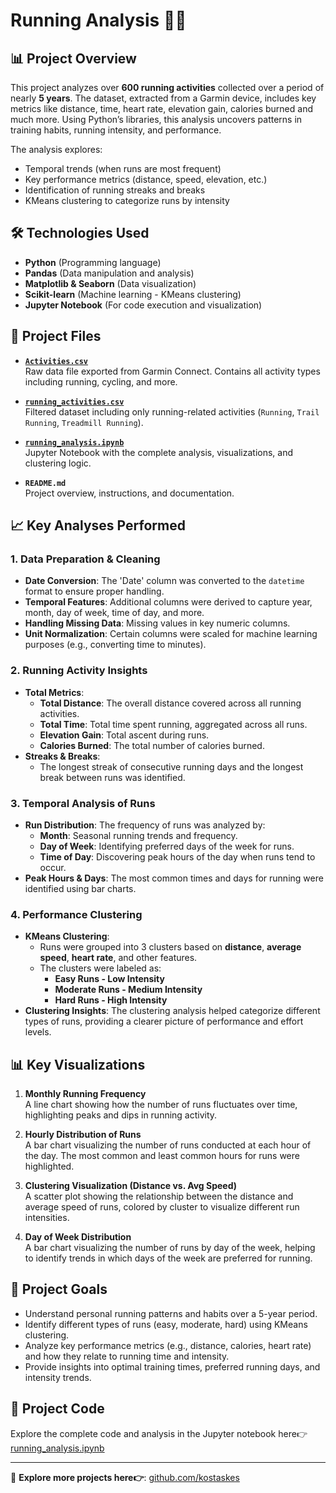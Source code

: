 #  Running Analysis 🏃‍♂️

## 📊 Project Overview
This project analyzes over **600 running activities** collected over a period of nearly **5 years**. The dataset, extracted from a Garmin device, includes key metrics like distance, time, heart rate, elevation gain, calories burned and much more. Using Python’s libraries, this analysis uncovers patterns in training habits, running intensity, and performance.

The analysis explores:
- Temporal trends (when runs are most frequent)
- Key performance metrics (distance, speed, elevation, etc.)
- Identification of running streaks and breaks
- KMeans clustering to categorize runs by intensity

## 🛠️ Technologies Used
- **Python** (Programming language)
- **Pandas** (Data manipulation and analysis)
- **Matplotlib & Seaborn** (Data visualization)
- **Scikit-learn** (Machine learning - KMeans clustering)
- **Jupyter Notebook** (For code execution and visualization)

## 📂 Project Files

- **[`Activities.csv`](https://github.com/kostaskes/my-garmin-runs/blob/main/Activities.csv)**  
  Raw data file exported from Garmin Connect. Contains all activity types including running, cycling, and more.

- **[`running_activities.csv`](https://github.com/kostaskes/my-garmin-runs/blob/main/running_activities.csv)**  
  Filtered dataset including only running-related activities (`Running`, `Trail Running`, `Treadmill Running`).

- **[`running_analysis.ipynb`](https://github.com/kostaskes/my-garmin-runs/blob/main/running_analysis.ipynb)**  
  Jupyter Notebook with the complete analysis, visualizations, and clustering logic.

- **`README.md`**  
  Project overview, instructions, and documentation.


## 📈 Key Analyses Performed

### 1. Data Preparation & Cleaning
- **Date Conversion**: The 'Date' column was converted to the `datetime` format to ensure proper handling.
- **Temporal Features**: Additional columns were derived to capture year, month, day of week, time of day, and more.
- **Handling Missing Data**: Missing values in key numeric columns.
- **Unit Normalization**: Certain columns were scaled for machine learning purposes (e.g., converting time to minutes).

### 2. Running Activity Insights
- **Total Metrics**:
  - **Total Distance**: The overall distance covered across all running activities.
  - **Total Time**: Total time spent running, aggregated across all runs.
  - **Elevation Gain**: Total ascent during runs.
  - **Calories Burned**: The total number of calories burned.
- **Streaks & Breaks**:
  - The longest streak of consecutive running days and the longest break between runs was identified.

### 3. Temporal Analysis of Runs
- **Run Distribution**: The frequency of runs was analyzed by:
  - **Month**: Seasonal running trends and frequency.
  - **Day of Week**: Identifying preferred days of the week for runs.
  - **Time of Day**: Discovering peak hours of the day when runs tend to occur.
- **Peak Hours & Days**: The most common times and days for running were identified using bar charts.

### 4. Performance Clustering
- **KMeans Clustering**: 
  - Runs were grouped into 3 clusters based on **distance**, **average speed**, **heart rate**, and other features.
  - The clusters were labeled as:
    - **Easy Runs - Low Intensity**
    - **Moderate Runs - Medium Intensity**
    - **Hard Runs - High Intensity**
- **Clustering Insights**: The clustering analysis helped categorize different types of runs, providing a clearer picture of performance and effort levels.

## 📊 Key Visualizations

1. **Monthly Running Frequency**  
   A line chart showing how the number of runs fluctuates over time, highlighting peaks and dips in running activity.

2. **Hourly Distribution of Runs**  
   A bar chart visualizing the number of runs conducted at each hour of the day. The most common and least common hours for runs were highlighted.

3. **Clustering Visualization (Distance vs. Avg Speed)**  
   A scatter plot showing the relationship between the distance and average speed of runs, colored by cluster to visualize different run intensities.

4. **Day of Week Distribution**  
   A bar chart visualizing the number of runs by day of the week, helping to identify trends in which days of the week are preferred for running.

## 🎯 Project Goals
- Understand personal running patterns and habits over a 5-year period.
- Identify different types of runs (easy, moderate, hard) using KMeans clustering.
- Analyze key performance metrics (e.g., distance, calories, heart rate) and how they relate to running time and intensity.
- Provide insights into optimal training times, preferred running days, and intensity trends.

## 🔗 Project Code

Explore the complete code and analysis in the Jupyter notebook here👉[ running_analysis.ipynb ](https://github.com/kostaskes/my-garmin-runs/blob/main/running_analysis.ipynb)

---

🔗 **Explore more projects here👉**: [github.com/kostaskes](https://github.com/kostaskes?tab=repositories)


